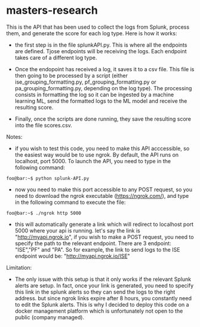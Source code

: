# masters-research

This is the API that has been used to collect the logs from Splunk, process them, and generate the score for each log type. 
Here is how it works: 

- the first step is in the file splunkAPI.py. This is where all the endpoints are defined. Tjose endpoints will be receiving the logs. Each endpoint takes care of a different log type.

- Once the endopoint has received a log, it saves it to a csv file. This file is then going to be processed by a script (either ise_grouping_formatting.py, pf_grouping_formatting.py or pa_grouping_formatting.py, depending on the log type). The processing consists in formatting the log so it can be ingested by a machine learning ML, send the formatted logs to the ML model and receive the resulting score.

- Finally, once the scripts are done running, they save the resulting score into the file scores.csv.

Notes: 
- if you wish to test this code, you need to make this API acccessible, so the easiest way would be to use ngrok. By default, the API runs on localhost, port 5000. To launch the API, you need to type in the following command:
```console
foo@bar:~$ python splunk-API.py
```
- now you need to make this port accessible to any POST request, so you need to download the ngrok executable (https://ngrok.com/), and type in the following command to execute the file: 
```console
foo@bar:~$ ./ngrok http 5000
```

- this will automatically generate a link which will redirect to localhost port 5000 where your api is running.
let's say the link is "http://myapi.ngrok.io", if you wish to make a POST request, you need to specify the path to the relevant endpoint. There are 3 endpoint: "ISE","PF" and "PA". So for example, the link to send logs to the ISE endpoint would be: "http://myapi.ngrok.io/ISE"

Limitation: 
- The only issue with this setup is that it only works if the relevant Splunk alerts are setup. In fact, once your link is generated, you need to specify this link in the splunk alerts so they can send the logs to the right address. but since ngrok links expire after 8 hours, you constantly need to edit the Splunk alerts. This is why I decided to deploy this code on a docker management platform which is unfortunately not open to the public (company managed).  
